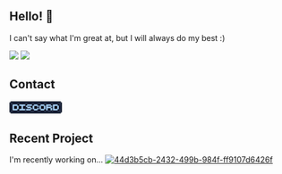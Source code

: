 ## Hello! 👋

I can't say what I'm great at, but I will always do my best :)
<div align="left">
  <img src="https://gitmystat.vercel.app/user?theme=blueberry&username=SpeedSonic0MC"/>
  <img src="https://gitmystat.vercel.app/top?theme=blueberry&username=SpeedSonic0MC&layout=bar"/>
</div>


## Contact
<!-- The image I resized in paint.net is too large so I gonna shrink it to 22 instead of just uploading the shit again -->
<a href="https://discord.gg/DhwmRTHQSJ"><img src="https://raw.githubusercontent.com/SpeedSonic0MC/SpeedSonic0MC/main/assets/image_2024-08-22_140301067.png" height="22" width="94"/></a>

## Recent Project
I'm recently working on...
[![44d3b5cb-2432-499b-984f-ff9107d6426f](https://gitmystat.vercel.app/recent?theme=gold&username=SpeedSonic0MC)](https://github.com/speedsonic0mc)
